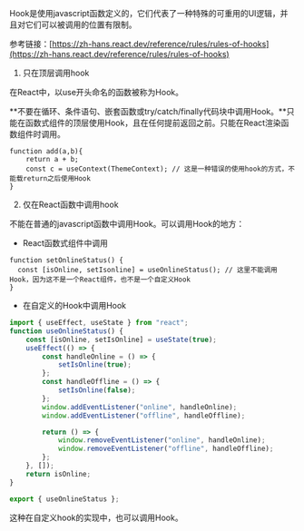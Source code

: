 Hook是使用javascript函数定义的，它们代表了一种特殊的可重用的UI逻辑，并且对它们可以被调用的位置有限制。

参考链接：[https://zh-hans.react.dev/reference/rules/rules-of-hooks](https://zh-hans.react.dev/reference/rules/rules-of-hooks)

1. 只在顶层调用hook

在React中，以use开头命名的函数被称为Hook。

**不要在循环、条件语句、嵌套函数或try/catch/finally代码块中调用Hook。**只能在函数式组件的顶层使用Hook，且在任何提前返回之前。只能在React渲染函数组件时调用。

```tsx
function add(a,b){
    return a + b;
    const c = useContext(ThemeContext); // 这是一种错误的使用hook的方式，不能载return之后使用Hook
}
```

2. 仅在React函数中调用hook

不能在普通的javascript函数中调用Hook。可以调用Hook的地方：

- React函数式组件中调用

```tsx
function setOnlineStatus() {
  const [isOnline, setIsonline] = useOnlineStatus(); // 这里不能调用Hook，因为这不是一个React组件，也不是一个自定义Hook
}
```

- 在自定义的Hook中调用Hook

```ts
import { useEffect, useState } from "react";
function useOnlineStatus() {
    const [isOnline, setIsOnline] = useState(true);
    useEffect(() => {
        const handleOnline = () => {
            setIsOnline(true);
        };
        const handleOffline = () => {
            setIsOnline(false);
        };
        window.addEventListener("online", handleOnline);
        window.addEventListener("offline", handleOffline);

        return () => {
            window.removeEventListener("online", handleOnline);
            window.removeEventListener("offline", handleOffline);
        };
    }, []);
    return isOnline;
}

export { useOnlineStatus };
```

这种在自定义hook的实现中，也可以调用Hook。
